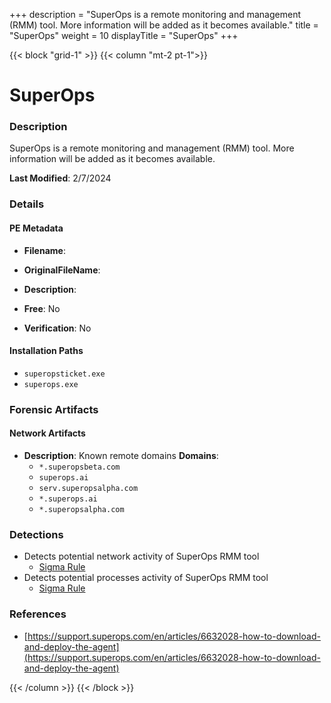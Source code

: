 +++
description = "SuperOps is a remote monitoring and management (RMM) tool. More information will be added as it becomes available."
title = "SuperOps"
weight = 10
displayTitle = "SuperOps"
+++


{{< block "grid-1" >}}
{{< column "mt-2 pt-1">}}

# SuperOps


### Description

SuperOps is a remote monitoring and management (RMM) tool. More information will be added as it becomes available.



**Last Modified**: 2/7/2024

### Details


#### PE Metadata
- **Filename**: 
- **OriginalFileName**: 
- **Description**: 


- **Free**: No

- **Verification**: No




#### Installation Paths
- `superopsticket.exe`
- `superops.exe`

### Forensic Artifacts




#### Network Artifacts
- **Description**: Known remote domains  **Domains**:
    - `*.superopsbeta.com`
    - `superops.ai`
    - `serv.superopsalpha.com`
    - `*.superops.ai`
    - `*.superopsalpha.com`


### Detections
- Detects potential network activity of SuperOps RMM tool
  - [Sigma Rule](https://github.com/magicsword-io/LOLRMM/blob/main/detections/sigma/superops_network_sigma.yml)
- Detects potential processes activity of SuperOps RMM tool
  - [Sigma Rule](https://github.com/magicsword-io/LOLRMM/blob/main/detections/sigma/superops_processes_sigma.yml)

### References
- [https://support.superops.com/en/articles/6632028-how-to-download-and-deploy-the-agent](https://support.superops.com/en/articles/6632028-how-to-download-and-deploy-the-agent)



{{< /column >}}
{{< /block >}}
